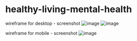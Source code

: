 ﻿# healthy-living-mental-health
 wireframe for desktop - screenshot
 ![image](https://github.com/user-attachments/assets/96cb3e2c-3566-4d13-b6d3-f746aff86565)
![image](https://github.com/user-attachments/assets/ca83801a-d56b-42de-af71-ee5dd61303bc)


 wireframe for mobile - screenshot
![image](https://github.com/user-attachments/assets/50c4f224-ce9b-42e7-81b9-00b4960c54e0)


